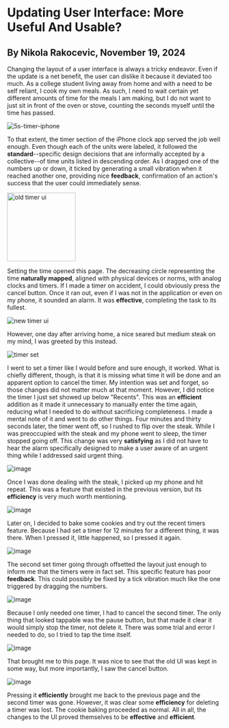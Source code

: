 # Updating User Interface: More Useful And Usable?
## By Nikola Rakocevic, November 19, 2024
Changing the layout of a user interface is always a tricky endeavor. Even if the update is a net benefit, the user can dislike it because it deviated too much. As a college student living away from home and with a need to be self reliant, I cook my own meals. As such, I need to wait certain yet different amounts of time for the meals I am making, but I do not want to just sit in front of the oven or stove, counting the seconds myself until the time has passed.

![5s-timer-iphone](https://github.com/user-attachments/assets/592b028f-234b-4f84-a122-339ba116c4fe)

To that extent, the timer section of the iPhone clock app served the job well enough. Even though each of the units were labeled, it followed the **standard**--specific design decisions that are informally accepted by a collective--of time units listed in descending order. As I dragged one of the numbers up or down, it ticked by generating a small vibration when it reached another one, providing nice **feedback**, confirmation of an action's success that the user could immediately sense. 

<img width="160" alt="old timer ui" src="https://github.com/user-attachments/assets/f22b9de5-eca1-4f96-9ab6-9ed589f719c3">

Setting the time opened this page. The decreasing circle representing the time **naturally mapped**, aligned with physical devices or norms, with analog clocks and timers. If I made a timer on accident, I could obviously press the cancel button. Once it ran out, even if I was not in the application or even on my phone, it sounded an alarm. It was **effective**, completing the task to its fullest. 

![new timer ui](https://github.com/user-attachments/assets/19ead978-6754-4dcd-8e33-e45faf01e0dc)

However, one day after arriving home, a nice seared but medium steak on my mind, I was greeted by this instead.

![timer set](https://github.com/user-attachments/assets/d8de9492-73c5-408b-9349-92386e77e988)

I went to set a timer like I would before and sure enough, it worked. What is chiefly different, though, is that it is missing what time it will be done and an apparent option to cancel the timer. My intention was set and forget, so those changes did not matter much at that moment. However, I did notice the timer I just set showed up below "Recents". This was an **efficient** addition as it made it unnecessary to manually enter the time again, reducing what I needed to do without sacrificing completeness. I made a mental note of it and went to do other things. Four minutes and thirty seconds later, the timer went off, so I rushed to flip over the steak. While I was preoccupied with the steak and my phone went to sleep, the timer stopped going off. This change was very **satisfying** as I did not have to hear the alarm specifically designed to make a user aware of an urgent thing while I addressed said urgent thing.

![image](https://github.com/user-attachments/assets/9ee86674-1055-4d71-9732-c381d3e14b08)

Once I was done dealing with the steak, I picked up my phone and hit repeat. This was a feature that existed in the previous version, but its **efficiency** is very much worth mentioning.

![image](https://github.com/user-attachments/assets/95cee5e4-6a55-47f6-91b6-3ad680a84386)

Later on, I decided to bake some cookies and try out the recent timers feature. Because I had set a timer for 12 minutes for a different thing, it was there. When I pressed it, little happened, so I pressed it again.

![image](https://github.com/user-attachments/assets/dddca44b-29a2-47e1-a65e-156136c6cd56)

The second set timer going through offsetted the layout just enough to inform me that the timers were in fact set. This specific feature has poor **feedback**. This could possibly be fixed by a tick vibration much like the one triggered by dragging the numbers.

![image](https://github.com/user-attachments/assets/a8b7ce53-35c6-452b-8e15-e39288ad97cf)

Because I only needed one timer, I had to cancel the second timer. The only thing that looked tappable was the pause button, but that made it clear it would simply stop the timer, not delete it. There was some trial and error I needed to do, so I tried to tap the time itself.

![image](https://github.com/user-attachments/assets/dcf14589-4dae-4072-8a4e-9e8402ade6f4)

That brought me to this page. It was nice to see that the old UI was kept in some way, but more importantly, I saw the cancel button.

![image](https://github.com/user-attachments/assets/4b53f4b4-6034-424e-872a-e1cf2bbc0d17)

Pressing it **efficiently** brought me back to the previous page and the second timer was gone. However, it was clear some **efficiency** for deleting a timer was lost. The cookie baking proceeded as normal. All in all, the changes to the UI proved themselves to be **effective** and **efficient**.
